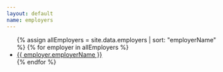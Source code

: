```yaml
---
layout: default
name: employers
---
```

<ul class="employers columns3">
{% assign allEmployers = site.data.employers | sort: "employerName" %}
{% for employer in allEmployers %}
	<li class="employers"><a href="{{ employer.url }}" target="_blank">{{ employer.employerName }}</a></li>
{% endfor %}
</ul>